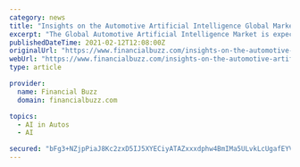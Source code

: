 ```yaml
---
category: news
title: "Insights on the Automotive Artificial Intelligence Global Market to 2026 – Key Forecasts & Opportunities – ResearchAndMarkets.com"
excerpt: "The Global Automotive Artificial Intelligence Market is expected to grow at a steady rate during the forecast period. The Global Automotive Artificial Intelligence Market is driven by the growing adoption of advanced automotive solutions such as advanced driver assistance system (ADAS),"
publishedDateTime: 2021-02-12T12:08:00Z
originalUrl: "https://www.financialbuzz.com/insights-on-the-automotive-artificial-intelligence-global-market-to-2026-key-forecasts-opportunities-researchandmarkets-com/"
webUrl: "https://www.financialbuzz.com/insights-on-the-automotive-artificial-intelligence-global-market-to-2026-key-forecasts-opportunities-researchandmarkets-com/"
type: article

provider:
  name: Financial Buzz
  domain: financialbuzz.com

topics:
  - AI in Autos
  - AI

secured: "bFg3+NZjpPiaJ8Kc2zxD5IJ5XYECiyATAZxxxdphw4BmIMa5ULvkLcUgafEYVg8EuqBI95LXFKNr71wO2TMy4bXyw0mRP4W2eGJGuYup3SLzRW/I1MnG6aF95SsvK8PqlAnwbBICE0rUlx9V9YJ7kpvhsIhGjo/qsoqRfCO8+rOBiksDKyKuMVljmDuZYFnCCS9AWg2P7nK+Y89EK6+PKVQSmHVH7Ogb7Lzbz13V7lP4wl3+nQqGhD+f6UMZrB2XejLHDicCKwdB3CUU4wCSSknPuD+5n9u+ZXfSEwixKhKvDJKfoQwcBdOBRvg/bPKDAw7ZLUitlXhGxKg6HozxO5KmCTCH5Dt9KKTFILiHVSU=;DqZCOG6+4ALcJ5YNXDApAQ=="
---
```


